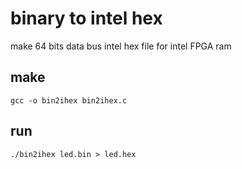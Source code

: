 # binary to intel hex
make 64 bits data bus intel hex file for intel FPGA ram

## make

    gcc -o bin2ihex bin2ihex.c

## run
    ./bin2ihex led.bin > led.hex
